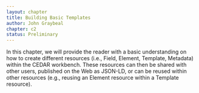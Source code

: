 ```yaml
---
layout: chapter
title: Building Basic Templates
author: John Graybeal
chapter: c2
status: Preliminary
---
```


In this chapter, we will provide the reader with a basic understanding on how to create different resources (i.e., Field, Element, Template, Metadata) within the CEDAR workbench. These resources can then be shared with other users, published on the Web as JSON-LD, or can be reused within other resources (e.g., reusing an Element resource within a Template resource).
